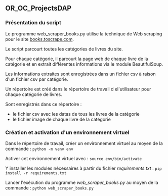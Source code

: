 ## OR_OC_ProjectsDAP

### Présentation du script

Le programme web_scraper_books.py utilise la technique de Web scraping pour le site [books.toscrape.com](http://books.toscrape.com).  

Le script parcourt toutes les catégories de livres du site.  

Pour chaque catégorie, il parcourt la page web de chaque livre de la catégorie et en extrait différentes informations via le module BeautifulSoup.  

Les informations extraites sont enregistrées dans un fichier csv à raison d'un fichier csv par catégorie.  

Un répertoire est créé dans le répertoire de travail d el'utilisateur pour chaque catégorie de livres.  

Sont enregistrés dans ce répertoire :
* le fichier csv avec les datas de tous les livres de la catégorie
* le fichier image de chaque livre de la catégorie
      
### Création et activation d'un environnement virtuel

Dans le répertoire de travail, créer un environnement virtuel au moyen de la commande : `python -m venv env` 

Activer cet environnement virtuel  avec : `source env/bin/activate`    

Y installer les modules nécessaires à partir du fichier *requirements.txt* : `pip install -r requirements.txt` 

Lancer l'exécution du programme *web_scraper_books.py* au moyen de la commande : `python web_scraper_books.py`  

